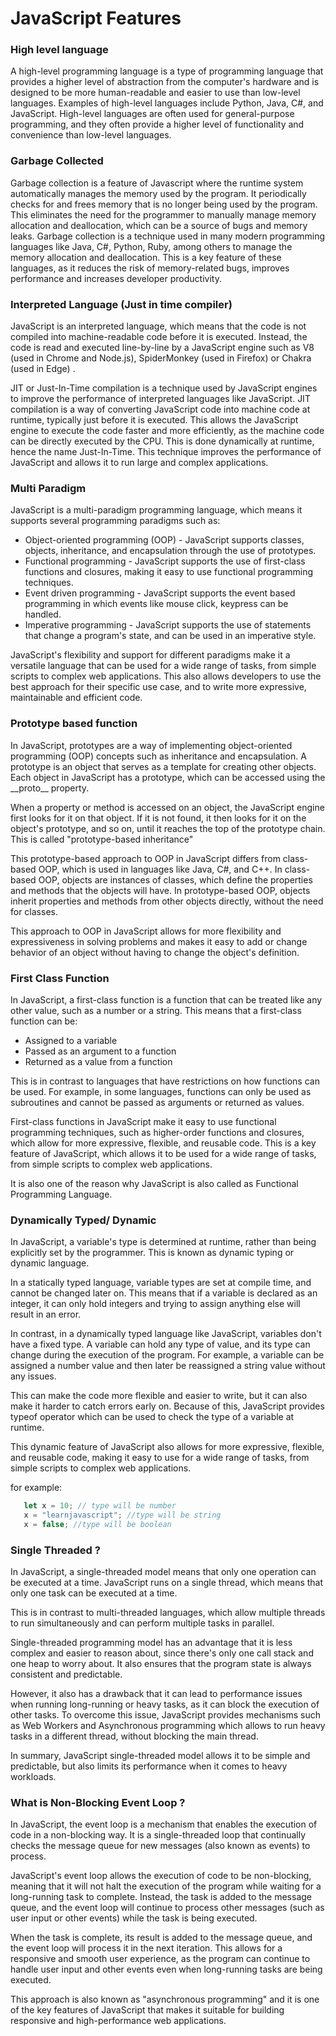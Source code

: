 # JavaScript Features

### High level language

A high-level programming language is a type of programming language that provides a higher level of abstraction from the computer's hardware and is designed to be more human-readable and easier to use than low-level languages. Examples of high-level languages include Python, Java, C#, and JavaScript. High-level languages are often used for general-purpose programming, and they often provide a higher level of functionality and convenience than low-level languages.

### Garbage Collected

Garbage collection is a feature of Javascript where the runtime system automatically manages the memory used by the program. It periodically checks for and frees memory that is no longer being used by the program. This eliminates the need for the programmer to manually manage memory allocation and deallocation, which can be a source of bugs and memory leaks. Garbage collection is a technique used in many modern programming languages like Java, C#, Python, Ruby, among others to manage the memory allocation and deallocation. This is a key feature of these languages, as it reduces the risk of memory-related bugs, improves performance and increases developer productivity.

### Interpreted Language (Just in time compiler)

JavaScript is an interpreted language, which means that the code is not compiled into machine-readable code before it is executed. Instead, the code is read and executed line-by-line by a JavaScript engine such as V8 (used in Chrome and Node.js), SpiderMonkey (used in Firefox) or Chakra (used in Edge) .

JIT or Just-In-Time compilation is a technique used by JavaScript engines to improve the performance of interpreted languages like JavaScript. JIT compilation is a way of converting JavaScript code into machine code at runtime, typically just before it is executed. This allows the JavaScript engine to execute the code faster and more efficiently, as the machine code can be directly executed by the CPU. This is done dynamically at runtime, hence the name Just-In-Time. This technique improves the performance of JavaScript and allows it to run large and complex applications.

### Multi Paradigm

JavaScript is a multi-paradigm programming language, which means it supports several programming paradigms such as:

- Object-oriented programming (OOP) - JavaScript supports classes, objects, inheritance, and encapsulation through the use of prototypes.
- Functional programming - JavaScript supports the use of first-class functions and closures, making it easy to use functional programming techniques.
- Event driven programming - JavaScript supports the event based programming in which events like mouse click, keypress can be handled.
- Imperative programming - JavaScript supports the use of statements that change a program's state, and can be used in an imperative style.

JavaScript's flexibility and support for different paradigms make it a versatile language that can be used for a wide range of tasks, from simple scripts to complex web applications. This also allows developers to use the best approach for their specific use case, and to write more expressive, maintainable and efficient code.

### Prototype based function

In JavaScript, prototypes are a way of implementing object-oriented programming (OOP) concepts such as inheritance and encapsulation. A prototype is an object that serves as a template for creating other objects. Each object in JavaScript has a prototype, which can be accessed using the \_\_proto\_\_ property.

When a property or method is accessed on an object, the JavaScript engine first looks for it on that object. If it is not found, it then looks for it on the object's prototype, and so on, until it reaches the top of the prototype chain. This is called "prototype-based inheritance"

This prototype-based approach to OOP in JavaScript differs from class-based OOP, which is used in languages like Java, C#, and C++. In class-based OOP, objects are instances of classes, which define the properties and methods that the objects will have. In prototype-based OOP, objects inherit properties and methods from other objects directly, without the need for classes.

This approach to OOP in JavaScript allows for more flexibility and expressiveness in solving problems and makes it easy to add or change behavior of an object without having to change the object's definition.

### First Class Function

In JavaScript, a first-class function is a function that can be treated like any other value, such as a number or a string. This means that a first-class function can be:

- Assigned to a variable
- Passed as an argument to a function
- Returned as a value from a function

This is in contrast to languages that have restrictions on how functions can be used. For example, in some languages, functions can only be used as subroutines and cannot be passed as arguments or returned as values.

First-class functions in JavaScript make it easy to use functional programming techniques, such as higher-order functions and closures, which allow for more expressive, flexible, and reusable code. This is a key feature of JavaScript, which allows it to be used for a wide range of tasks, from simple scripts to complex web applications.

It is also one of the reason why JavaScript is also called as Functional Programming Language.

### Dynamically Typed/ Dynamic

In JavaScript, a variable's type is determined at runtime, rather than being explicitly set by the programmer. This is known as dynamic typing or dynamic language.

In a statically typed language, variable types are set at compile time, and cannot be changed later on. This means that if a variable is declared as an integer, it can only hold integers and trying to assign anything else will result in an error.

In contrast, in a dynamically typed language like JavaScript, variables don't have a fixed type. A variable can hold any type of value, and its type can change during the execution of the program. For example, a variable can be assigned a number value and then later be reassigned a string value without any issues.

This can make the code more flexible and easier to write, but it can also make it harder to catch errors early on. Because of this, JavaScript provides typeof operator which can be used to check the type of a variable at runtime.

This dynamic feature of JavaScript also allows for more expressive, flexible, and reusable code, making it easy to use for a wide range of tasks, from simple scripts to complex web applications.

for example:

```javascript
   let x = 10; // type will be number
   x = "learnjavascript"; //type will be string
   x = false; //type will be boolean
```

### Single Threaded ?

In JavaScript, a single-threaded model means that only one operation can be executed at a time. JavaScript runs on a single thread, which means that only one task can be executed at a time.

This is in contrast to multi-threaded languages, which allow multiple threads to run simultaneously and can perform multiple tasks in parallel.

Single-threaded programming model has an advantage that it is less complex and easier to reason about, since there's only one call stack and one heap to worry about. It also ensures that the program state is always consistent and predictable.

However, it also has a drawback that it can lead to performance issues when running long-running or heavy tasks, as it can block the execution of other tasks. To overcome this issue, JavaScript provides mechanisms such as Web Workers and Asynchronous programming which allows to run heavy tasks in a different thread, without blocking the main thread.

In summary, JavaScript single-threaded model allows it to be simple and predictable, but also limits its performance when it comes to heavy workloads.

### What is Non-Blocking Event Loop ?

In JavaScript, the event loop is a mechanism that enables the execution of code in a non-blocking way. It is a single-threaded loop that continually checks the message queue for new messages (also known as events) to process.

JavaScript's event loop allows the execution of code to be non-blocking, meaning that it will not halt the execution of the program while waiting for a long-running task to complete. Instead, the task is added to the message queue, and the event loop will continue to process other messages (such as user input or other events) while the task is being executed.

When the task is complete, its result is added to the message queue, and the event loop will process it in the next iteration. This allows for a responsive and smooth user experience, as the program can continue to handle user input and other events even when long-running tasks are being executed.

This approach is also known as "asynchronous programming" and it is one of the key features of JavaScript that makes it suitable for building responsive and high-performance web applications.
